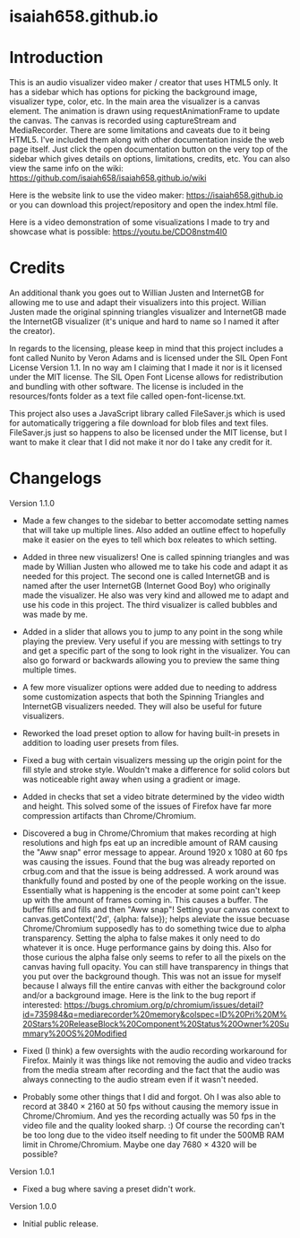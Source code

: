 # isaiah658.github.io #

# Introduction #
This is an audio visualizer video maker / creator that uses HTML5 only. It has a sidebar which has options for picking the background image, visualizer type, color, etc. In the main area the visualizer is a canvas element. The animation is drawn using requestAnimationFrame to update the canvas. The canvas is recorded using captureStream and MediaRecorder. There are some limitations and caveats due to it being HTML5. I've included them along with other documentation inside the web page itself. Just click the open documentation button on the very top of the sidebar which gives details on options, limitations, credits, etc. You can also view the same info on the wiki: https://github.com/isaiah658/isaiah658.github.io/wiki

Here is the website link to use the video maker: https://isaiah658.github.io or you can download this project/repository and open the index.html file.

Here is a video demonstration of some visualizations I made to try and showcase what is possible: https://youtu.be/CDO8nstm4I0

# Credits #
An additional thank you goes out to Willian Justen and InternetGB for allowing me to use and adapt their visualizers into this project. Willian Justen made the original spinning triangles visualizer and InternetGB made the InternetGB visualizer (it's unique and hard to name so I named it after the creator).

In regards to the licensing, please keep in mind that this project includes a font called Nunito by Veron Adams and is licensed under the SIL Open Font License Version 1.1. In no way am I claiming that I made it nor is it licensed under the MIT license. The SIL Open Font License allows for redistribution and bundling with other software. The license is included in the resources/fonts folder as a text file called open-font-license.txt.

This project also uses a JavaScript library called FileSaver.js which is used for automatically triggering a file download for blob files and text files. FileSaver.js just so happens to also be licensed under the MIT license, but I want to make it clear that I did not make it nor do I take any credit for it.

# Changelogs #
Version 1.1.0
 - Made a few changes to the sidebar to better accomodate setting names that will take up multiple lines. Also added an outline effect to hopefully make it easier on the eyes to tell which box releates to which setting.
 
 - Added in three new visualizers! One is called spinning triangles and was made by Willian Justen who allowed me to take his code and adapt it as needed for this project. The second one is called InternetGB and is named after the user InternetGB (Internet Good Boy) who originally made the visualizer. He also was very kind and allowed me to adapt and use his code in this project. The third visualizer is called bubbles and was made by me.
 
 - Added in a slider that allows you to jump to any point in the song while playing the preview. Very useful if you are messing with settings to try and get a specific part of the song to look right in the visualizer. You can also go forward or backwards allowing you to preview the same thing multiple times.
 
 - A few more visualizer options were added due to needing to address some customization aspects that both the Spinning Triangles and InternetGB visualizers needed. They will also be useful for future visualizers.
 
 - Reworked the load preset option to allow for having built-in presets in addition to loading user presets from files.
 
 - Fixed a bug with certain visualizers messing up the origin point for the fill style and stroke style. Wouldn't make a difference for solid colors but was noticeable right away when using a gradient or image.
 
 - Added in checks that set a video bitrate determined by the video width and height. This solved some of the issues of Firefox have far more compression artifacts than Chrome/Chromium.
 
 - Discovered a bug in Chrome/Chromium that makes recording at high resolutions and high fps eat up an incredible amount of RAM causing the "Aww snap" error message to appear. Around 1920 x 1080 at 60 fps was causing the issues. Found that the bug was already reported on crbug.com and that the issue is being addressed. A work around was thankfully found and posted by one of the people working on the issue. Essentially what is happening is the encoder at some point can't keep up with the amount of frames coming in. This causes a buffer. The buffer fills and fills and then "Aww snap"! Setting your canvas context to canvas.getContext('2d', {alpha: false}); helps aleviate the issue becuase Chrome/Chromium supposedly has to do something twice due to alpha transparency. Setting the alpha to false makes it only need to do whatever it is once. Huge performance gains by doing this. Also for those curious the alpha false only seems to refer to all the pixels on the canvas having full opacity. You can still have transparency in things that you put over the background though. This was not an issue for myself because I always fill the entire canvas with either the background color and/or a background image. Here is the link to the bug report if interested: https://bugs.chromium.org/p/chromium/issues/detail?id=735984&q=mediarecorder%20memory&colspec=ID%20Pri%20M%20Stars%20ReleaseBlock%20Component%20Status%20Owner%20Summary%20OS%20Modified
 
 - Fixed (I think) a few oversights with the audio recording workaround for Firefox. Mainly it was things like not removing the audio and video tracks from the media stream after recording and the fact that the audio was always connecting to the audio stream even if it wasn't needed.
 
 - Probably some other things that I did and forgot. Oh I was also able to record at 3840 × 2160 at 50 fps without causing the memory issue in Chrome/Chromium. And yes the recording actually was 50 fps in the video file and the quality looked sharp. :) Of course the recording can't be too long due to the video itself needing to fit under the 500MB RAM limit in Chrome/Chromium. Maybe one day 7680 × 4320 will be possible?

Version 1.0.1
 - Fixed a bug where saving a preset didn't work.

Version 1.0.0
 - Initial public release.
